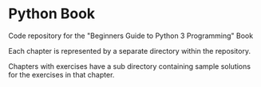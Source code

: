 # Python Book

Code repository for the "Beginners Guide to Python 3 Programming" Book

Each chapter is represented by a separate directory within the repository.

Chapters with exercises have a sub directory containing sample solutions for the exercises in that chapter.
